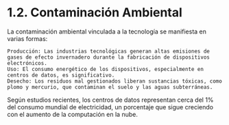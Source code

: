 # 1.2. Contaminación Ambiental

La contaminación ambiental vinculada a la tecnología se manifiesta en varias formas:

    Producción: Las industrias tecnológicas generan altas emisiones de gases de efecto invernadero durante la fabricación de dispositivos electrónicos.
    Uso: El consumo energético de los dispositivos, especialmente en centros de datos, es significativo.
    Desecho: Los residuos mal gestionados liberan sustancias tóxicas, como plomo y mercurio, que contaminan el suelo y las aguas subterráneas.

Según estudios recientes, los centros de datos representan cerca del 1% del consumo mundial de electricidad, un porcentaje que sigue creciendo con el aumento de la computación en la nube. 

